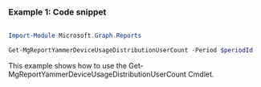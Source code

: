 ### Example 1: Code snippet

```powershell

Import-Module Microsoft.Graph.Reports

Get-MgReportYammerDeviceUsageDistributionUserCount -Period $periodId 

```
This example shows how to use the Get-MgReportYammerDeviceUsageDistributionUserCount Cmdlet.

